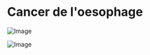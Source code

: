 # Cancer de l'oesophage

![Image](.//media/cancer/Scan_0102.jpg)

![Image](.//media/cancer/Scan_0102_verso.jpg)
